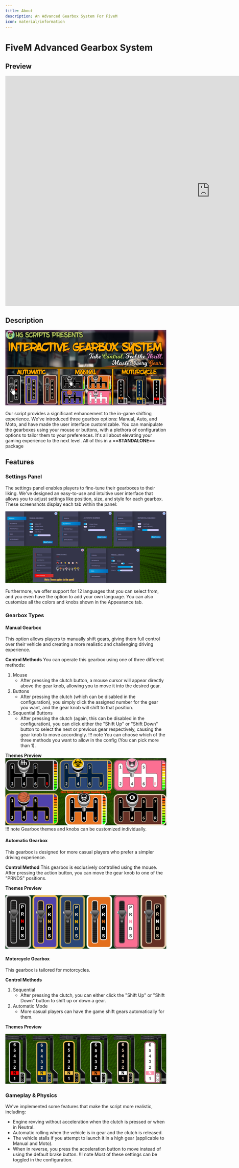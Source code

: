 ```yaml
---
title: About
description: An Advanced Gearbox System For FiveM
icon: material/information
---
```

# FiveM Advanced Gearbox System

## Preview
<div class="video-wrapper">
<iframe width="1280" height="720"  src="https://www.youtube.com/embed/l6X9YEMYS8k" title="HG Hgearbox" frameborder="0" allow="picture-in-picture;" allowfullscreen></iframe>
</div>

## Description
![HGSTICK](./assets/HGSTICK.png)

Our script provides a significant enhancement to the in-game shifting experience. We've introduced three gearbox options: Manual, Auto, and Moto, and have made the user interface customizable. You can manipulate the gearboxes using your mouse or buttons, with a plethora of configuration options to tailor them to your preferences. It's all about elevating your gaming experience to the next level. All of this in a ==**STANDALONE**== package
## Features
### Settings Panel
The settings panel enables players to fine-tune their gearboxes to their liking. We've designed an easy-to-use and intuitive user interface that allows you to adjust settings like position, size, and style for each gearbox. These screenshots display each tab within the panel:

![panelpreview](./assets/panelpreview.png)


Furthermore, we offer support for 12 languages that you can select from, and you even have the option to add your own language. You can also customize all the colors and knobs shown in the Appearance tab.

### Gearbox Types
#### Manual Gearbox
This option allows players to manually shift gears, giving them full control over their vehicle and creating a more realistic and challenging driving experience.

**Control Methods**
You can operate this gearbox using one of three different methods:
1. Mouse
      - After pressing the clutch button, a mouse cursor will appear directly above the gear knob, allowing you to move it into the desired gear.
2. Buttons
      - After pressing the clutch (which can be disabled in the configuration), you simply click the assigned number for the gear you want, and the gear knob will shift to that position.
3. Sequential Buttons
      - After pressing the clutch (again, this can be disabled in the configuration), you can click either the "Shift Up" or "Shift Down" button to select the next or previous gear respectively, causing the gear knob to move accordingly.
!!! note
    You can choose which of the three methods you want to allow in the config (You can pick more than 1).

**Themes Preview**
![manualpreview](./assets/manualpreview.png)
!!! note
    Gearbox themes and knobs can be customized individually.

#### Automatic Gearbox
This gearbox is designed for more casual players who prefer a simpler driving experience.

**Control Method**
This gearbox is exclusively controlled using the mouse. After pressing the action button, you can move the gear knob to one of the "PRNDS" positions.

**Themes Preview**

![autopreview](./assets/autopreview.png)

#### Motorcycle Gearbox
This gearbox is tailored for motorcycles.

**Control Methods**

1. Sequential
      - After pressing the clutch, you can either click the "Shift Up" or "Shift Down" button to shift up or down a gear.
2. Automatic Mode
      - More casual players can have the game shift gears automatically for them.

**Themes Preview**

![motopreview](./assets/motopreview.png)

### Gameplay & Physics
We've implemented some features that make the script more realistic, including:
- Engine revving without acceleration when the clutch is pressed or when in Neutral.
- Automatic rolling when the vehicle is in gear and the clutch is released.
- The vehicle stalls if you attempt to launch it in a high gear (applicable to Manual and Moto).
- When in reverse, you press the acceleration button to move instead of using the default brake button. 
!!! note 
    Most of these settings can be toggled in the configuration.

